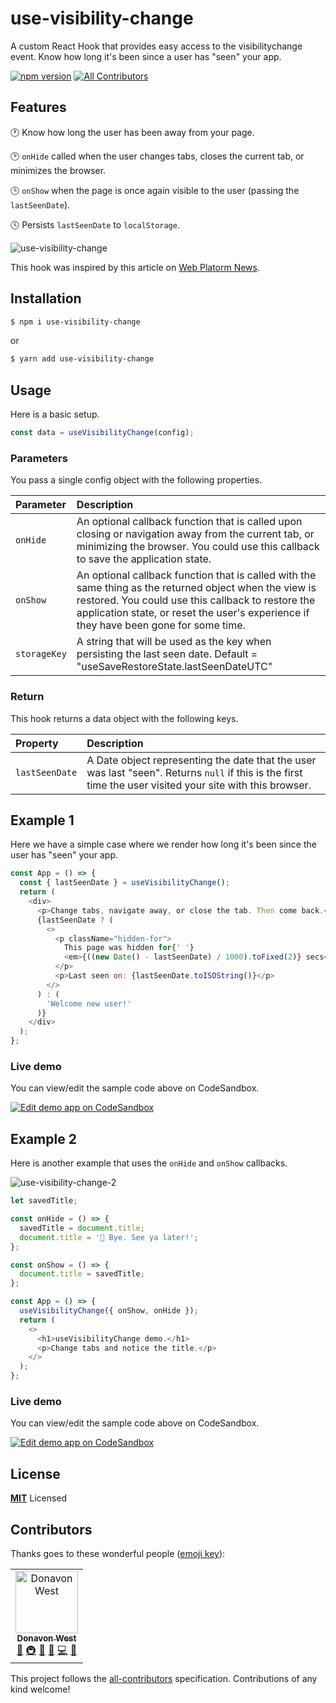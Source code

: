 # use-visibility-change

A custom React Hook that provides easy access to the visibilitychange event.
Know how long it's been since a user has "seen" your app.

[![npm version](https://badge.fury.io/js/use-visibility-change.svg)](https://badge.fury.io/js/use-visibility-change) [![All Contributors](https://img.shields.io/badge/all_contributors-1-orange.svg?style=flat-square)](#contributors)

## Features

🕐 Know how long the user has been away from your page.

🕑 `onHide` called when the user changes tabs, closes the current tab, or minimizes the browser.

🕒 `onShow` when the page is once again visible to the user (passing the `lastSeenDate`).

🕓 Persists `lastSeenDate` to `localStorage`.

![use-visibility-change](https://user-images.githubusercontent.com/887639/55264178-c34caa00-5230-11e9-8351-f1983c62624c.gif)

This hook was inspired by this article on [Web Platorm News](https://webplatform.news/issues/2019-03-27#web-pages-can-now-detect-when-chrome-s-window-is-covered-by-another-window).


## Installation

```bash
$ npm i use-visibility-change
```

or

```bash
$ yarn add use-visibility-change
```

## Usage

Here is a basic setup.

```js
const data = useVisibilityChange(config);
```

### Parameters

You pass a single config object with the following properties.

| Parameter   | Description                                                                                     |
| :---------- | :---------------------------------------------------------------------------------------------- |
| `onHide` | An optional callback function that is called upon closing or navigation away from the current tab, or minimizing the browser. You could use this callback to save the application state. |
| `onShow` | An optional callback function that is called with the same thing as the returned object when the view is restored. You could use this callback to restore the application state, or reset the user's experience if they have been gone for some time. |
| `storageKey` | A string that will be used as the key when persisting the last seen date. Default = "useSaveRestoreState.lastSeenDateUTC" |


### Return

This hook returns a data object with the following keys.

| Property   | Description                                                                                     |
| :---------- | :---------------------------------------------------------------------------------------------- |
| `lastSeenDate` | A Date object representing the date that the user was last "seen". Returns `null` if this is the first time the user visited your site with this browser. |

## Example 1

Here we have a simple case where we render how long it's been since the user has "seen" your app.

```js
const App = () => {
  const { lastSeenDate } = useVisibilityChange();
  return (
    <div>
      <p>Change tabs, navigate away, or close the tab. Then come back.</p>
      {lastSeenDate ? (
        <>
          <p className="hidden-for">
            This page was hidden for{' '}
            <em>{((new Date() - lastSeenDate) / 1000).toFixed(2)} secs</em>
          </p>
          <p>Last seen on: {lastSeenDate.toISOString()}</p>
        </>
      ) : (
        'Welcome new user!'
      )}
    </div>
  );
};
```

### Live demo

You can view/edit the sample code above on CodeSandbox.

[![Edit demo app on CodeSandbox](https://codesandbox.io/static/img/play-codesandbox.svg)](https://codesandbox.io/s/vm6l68k427)

## Example 2

Here is another example that uses the `onHide` and `onShow` callbacks.

![use-visibility-change-2](https://user-images.githubusercontent.com/887639/55264260-04dd5500-5231-11e9-97e4-024eb711a75f.gif)

```js
let savedTitle;

const onHide = () => {
  savedTitle = document.title;
  document.title = '👋 Bye. See ya later!';
};

const onShow = () => {
  document.title = savedTitle;
};

const App = () => {
  useVisibilityChange({ onShow, onHide });
  return (
    <>
      <h1>useVisibilityChange demo.</h1>
      <p>Change tabs and notice the title.</p>
    </>
  );
};
```

### Live demo

You can view/edit the sample code above on CodeSandbox.

[![Edit demo app on CodeSandbox](https://codesandbox.io/static/img/play-codesandbox.svg)](https://codesandbox.io/s/xj6vz7wn1z)


## License

**[MIT](LICENSE)** Licensed

## Contributors

Thanks goes to these wonderful people ([emoji key](https://allcontributors.org/docs/en/emoji-key)):

<!-- ALL-CONTRIBUTORS-LIST:START - Do not remove or modify this section -->
<!-- prettier-ignore -->
<table><tr><td align="center"><a href="http://donavon.com"><img src="https://avatars3.githubusercontent.com/u/887639?v=4" width="100px;" alt="Donavon West"/><br /><sub><b>Donavon West</b></sub></a><br /><a href="#ideas-donavon" title="Ideas, Planning, & Feedback">🤔</a> <a href="#infra-donavon" title="Infrastructure (Hosting, Build-Tools, etc)">🚇</a> <a href="#maintenance-donavon" title="Maintenance">🚧</a> <a href="#review-donavon" title="Reviewed Pull Requests">👀</a> <a href="https://github.com/donavon/use-visibility-change/commits?author=donavon" title="Code">💻</a> <a href="#design-donavon" title="Design">🎨</a></td></tr></table>

<!-- ALL-CONTRIBUTORS-LIST:END -->

This project follows the [all-contributors](https://github.com/all-contributors/all-contributors) specification. Contributions of any kind welcome!
